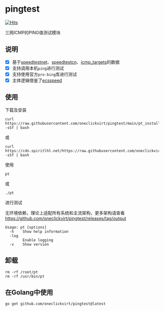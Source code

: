 # pingtest

[![Hits](https://hits.spiritlhl.net/pingtest.svg?action=hit&title=Hits&title_bg=%23555555&count_bg=%230eecf8&edge_flat=false)](https://hits.spiritlhl.net)

三网ICMP的PING值测试模块

## 说明

- [x] 基于[speedtestnet](https://github.com/spiritLHLS/speedtest.net-CN-ID)、[speedtestcn](https://github.com/spiritLHLS/speedtest.cn-CN-ID)、[icmp_targets](https://github.comspiritLHLS/icmp_targets)的数据
- [x] 支持调用本机```ping```进行测试
- [x] 支持使用官方```pro-bing```库进行测试
- [x] 主体逻辑借鉴了[ecsspeed](https://github.com/spiritLHLS/ecsspeed)

## 使用

下载及安装

```
curl https://raw.githubusercontent.com/oneclickvirt/pingtest/main/pt_install.sh -sSf | bash
```

或

```
curl https://cdn.spiritlhl.net/https://raw.githubusercontent.com/oneclickvirt/pingtest/main/pt_install.sh -sSf | bash
```

使用

```
pt
```

或

```
./pt
```

进行测试

无环境依赖，理论上适配所有系统和主流架构，更多架构请查看 https://github.com/oneclickvirt/pingtest/releases/tag/output

```
Usage: pt [options]
  -h    Show help information
  -log
        Enable logging
  -v    Show version
```

## 卸载

```
rm -rf /root/pt
rm -rf /usr/bin/pt
```

## 在Golang中使用

```
go get github.com/oneclickvirt/pingtest@latest
```

